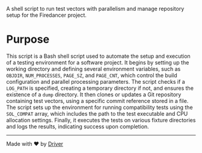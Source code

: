 <!--------------------------------------------------------------------------------->
<!-- IMPORTANT: This file is auto-generated by Driver (https://driver.ai). -------->
<!-- Manual edits may be overwritten on future commits. --------------------------->
<!--------------------------------------------------------------------------------->

A shell script to run test vectors with parallelism and manage repository setup for the Firedancer project.

# Purpose
This script is a Bash shell script used to automate the setup and execution of a testing environment for a software project. It begins by setting up the working directory and defining several environment variables, such as `OBJDIR`, `NUM_PROCESSES`, `PAGE_SZ`, and `PAGE_CNT`, which control the build configuration and parallel processing parameters. The script checks if a `LOG_PATH` is specified, creating a temporary directory if not, and ensures the existence of a `dump` directory. It then clones or updates a Git repository containing test vectors, using a specific commit reference stored in a file. The script sets up the environment for running compatibility tests using the `SOL_COMPAT` array, which includes the path to the test executable and CPU allocation settings. Finally, it executes the tests on various fixture directories and logs the results, indicating success upon completion.

---
Made with ❤️ by [Driver](https://www.driver.ai/)